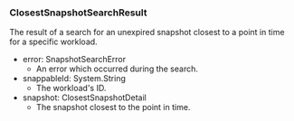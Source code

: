 ### ClosestSnapshotSearchResult
The result of a search for an unexpired snapshot closest to a point in time for a specific workload.

- error: SnapshotSearchError
  - An error which occurred during the search.
- snappableId: System.String
  - The workload's ID.
- snapshot: ClosestSnapshotDetail
  - The snapshot closest to the point in time.
